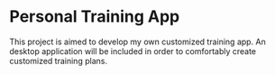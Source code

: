 # Personal Training App

This project is aimed to develop my own customized training app.
An desktop application will be included in order to comfortably create customized training plans.
